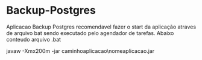 # Backup-Postgres
 
Aplicacao Backup Postgres
recomendavel fazer o start da aplicação atraves de arquivo bat sendo executado pelo agendador de tarefas.
Abaixo conteudo arquivo .bat

javaw -Xmx200m -jar caminhoaplicacao\nomeaplicacao.jar
